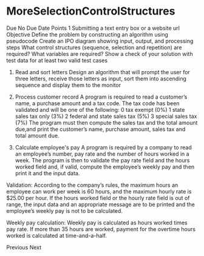 # MoreSelectionControlStructures
Due No Due Date  Points 1  Submitting a text entry box or a website url
Objective
Define the problem by constructing an algorithm using pseudocode
Create an IPO diagram showing input, output, and processing steps
What control structures (sequence, selection and repetition) are required?
What variables are required?
Show a check of your solution with test data for at least two valid test cases
1. Read and sort letters
Design an algorithm that will prompt the user for three letters, receive those letters as input, sort them into ascending sequence and display them to the monitor

2. Process customer record
A program is required to read a customer’s name, a purchase amount and a tax code. 
The tax code has been validated and will be one of the following:
    0  tax exempt (0%)
    1  state sales tax only (3%)
    2  federal and state sales tax (5%)
    3  special sales tax (7%)
The program must then compute the sales tax and the total amount due,and print the customer’s name, purchase amount, sales tax and total amount due.

3. Calculate employee's pay
A program is required by a company to read an employee’s number, pay rate and the number of hours worked in a week. The program is then to validate the pay rate field and the hours worked field and, if valid, compute the employee’s weekly pay and then print it and the input data.

Validation: According to the company’s rules, the maximum hours an employee can work per week is 60 hours, and the maximum hourly rate is $25.00 per hour. If the hours worked field or the hourly rate field is out of range, the input data and an appropriate message are to be printed and the employee’s weekly pay is not to be calculated.

Weekly pay calculation: Weekly pay is calculated as hours worked times pay rate. If more than 35 hours are worked, payment for the overtime hours worked is calculated at time-and-a-half.

Previous Next
